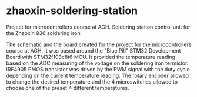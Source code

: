 # zhaoxin-soldering-station
Project for microcontrollers course at AGH. Soldering station control unit for the Zhaoxin 936 soldering iron


The schematic and the board created for the project for the microcontrollers course at AGH. 
It was based around the "Blue Pill" STM32 Development Board with STM32f103c8t6 MCU. It provided the temperature reading based on the ADC measuring of the voltage on the soldering iron termistor. IRF4905 PMOS transistor was driven by the PWM signal with the duty cycle depending on the current temperature reading. The rotary encoder allowed to change the desired temperature and the 4 microswitches allowed to choose one of the preset 4 different temperatures.
